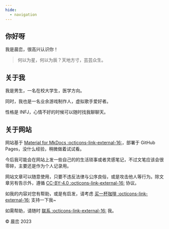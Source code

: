 ```yaml
---
hide:
  - navigation
---
```


## 你好呀

我是晨峦，很高兴认识你！

> 何以为星，何以为辰？天地方寸，芸芸众生。


## 关于我

我是男生，一名在校大学生，医学方向。

同时，我也是一名业余游戏制作人，虚拟歌手爱好者。

性格是 INFJ，心情不好的时候可以随时找我聊聊天。


## 关于网站

网站基于 [Material for MkDocs :octicons-link-external-16:](https://squidfunk.github.io/mkdocs-material/)，部署于 GitHub Pages，没什么经验，稍微做着试试看。

今后我可能会在网站上发一些自己的的生活琐事或者灵感笔记，不过文笔应该会很零碎，主要还是作为个人记录用。

网站文章可以随意使用，只要不违反法律与公序良俗，或是攻击他人等行为。除文章另有告示外，遵循 [CC-BY-4.0 :octicons-link-external-16:](https://creativecommons.org/licenses/by/4.0/) 协议。

如我的内容对您有帮助，或是有启发，请考虑 [买一杯咖啡 :octicons-link-external-16:](https://afdian.net/a/chenluan) 支持一下我~

如需帮助，请随时 [联系 :octicons-link-external-16:](http://chenluan.mikecrm.com/GswlLiQ) 我。

© 晨峦 2023